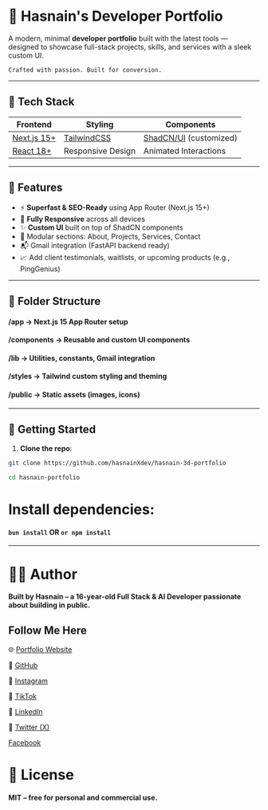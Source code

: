 # 🧠 Hasnain's Developer Portfolio

A modern, minimal **developer portfolio** built with the latest tools — designed to showcase full-stack projects, skills, and services with a sleek custom UI.

`Crafted with passion. Built for conversion.`

---

## 🚀 Tech Stack

| Frontend | Styling | Components |
|----------|---------|------------|
| [Next.js 15+](https://nextjs.org/) | [TailwindCSS](https://tailwindcss.com/) | [ShadCN/UI](https://ui.shadcn.com/) (customized) |
| [React 18+](https://reactjs.org/) | Responsive Design | Animated Interactions |

---

## 🎨 Features

- ⚡️ **Superfast & SEO-Ready** using App Router (Next.js 15+)
- 🎯 **Fully Responsive** across all devices
- ✨ **Custom UI** built on top of ShadCN components
- 🧩 Modular sections: About, Projects, Services, Contact
- 📬 Gmail integration (FastAPI backend ready)
- 📈 Add client testimonials, waitlists, or upcoming products (e.g., PingGenius)

---

## 📁 Folder Structure

#### /app → **Next.js 15 App Router setup**

#### /components → **Reusable and custom UI components**

#### /lib → **Utilities, constants, Gmail integration**

#### /styles → **Tailwind custom styling and theming**

#### /public → **Static assets (images, icons)**



---

## 🔧 Getting Started

1. **Clone the repo**:
```bash
git clone https://github.com/hasnainXdev/hasnain-3d-portfolio

cd hasnain-portfolio
```


# Install dependencies:

#### `bun install` OR `or npm install`

---
# 🧑‍💻 Author
#### Built by Hasnain – a 16-year-old Full Stack & AI Developer passionate about building in public.

## Follow Me Here

🌐 [Portfolio Website](https://hasnixdev.vercel.app)

🐙 [GitHub](https://github.com/hasnainxdev)

📱 [Instagram](https://www.instagram.com/hasnainxdev)

🎥 [TikTok](https://www.tiktok.com/@hasnainxdev)

🧠 [LinkedIn](https://www.linkedin.com/in/hasnaindeveloper/)

🐤 [Twitter (X)](https://www.linkedin.com/in/hasnaindeveloper/)

[Facebook](https://www.facebook.com/hasnainXdev/)

# 📄 License
#### MIT – free for personal and commercial use.
